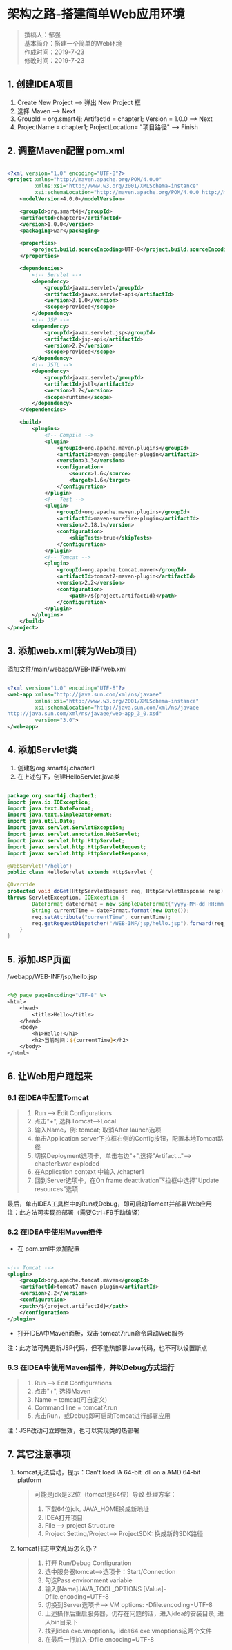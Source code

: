 # 架构之路-搭建简单Web应用环境

> 撰稿人：邹强  
> 基本简介：搭建一个简单的Web环境  
> 作成时间：2019-7-23  
> 修改时间：2019-7-23

## 1. 创建IDEA项目

1. Create New Project --> 弹出 New Project 框
2. 选择 Maven --> Next
3. GroupId = org.smart4j; ArtifactId = chapter1; Version = 1.0.0 --> Next
4. ProjectName = chapter1; ProjectLocation= "项目路径" --> Finish

## 2. 调整Maven配置 pom.xml

```xml

<?xml version="1.0" encoding="UTF-8"?>
<project xmlns="http://maven.apache.org/POM/4.0.0"
         xmlns:xsi="http://www.w3.org/2001/XMLSchema-instance"
         xsi:schemaLocation="http://maven.apache.org/POM/4.0.0 http://maven.apache.org/xsd/maven-4.0.0.xsd">
    <modelVersion>4.0.0</modelVersion>

    <groupId>org.smart4j</groupId>
    <artifactId>chapter1</artifactId>
    <version>1.0.0</version>
    <packaging>war</packaging>

    <properties>
        <project.build.sourceEncoding>UTF-8</project.build.sourceEncoding>
    </properties>

    <dependencies>
        <!-- Servlet -->
        <dependency>
            <groupId>javax.servlet</groupId>
            <artifactId>javax.servlet-api</artifactId>
            <version>3.1.0</version>
            <scope>provided</scope>
        </dependency>
        <!-- JSP -->
        <dependency>
            <groupId>javax.servlet.jsp</groupId>
            <artifactId>jsp-api</artifactId>
            <version>2.2</version>
            <scope>provided</scope>
        </dependency>
        <!-- JSTL -->
        <dependency>
            <groupId>javax.servlet</groupId>
            <artifactId>jstl</artifactId>
            <version>1.2</version>
            <scope>runtime</scope>
        </dependency>
    </dependencies>

    <build>
        <plugins>
            <!-- Compile -->
            <plugin>
                <groupId>org.apache.maven.plugins</groupId>
                <artifactId>maven-compiler-plugin</artifactId>
                <version>3.3</version>
                <configuration>
                    <source>1.6</source>
                    <target>1.6</target>
                </configuration>
            </plugin>
            <!-- Test -->
            <plugin>
                <groupId>org.apache.maven.plugins</groupId>
                <artifactId>maven-surefire-plugin</artifactId>
                <version>2.18.1</version>
                <configuration>
                    <skipTests>true</skipTests>
                </configuration>
            </plugin>
            <!-- Tomcat -->
            <plugin>
                <groupId>org.apache.tomcat.maven</groupId>
                <artifactId>tomcat7-maven-plugin</artifactId>
                <version>2.2</version>
                <configuration>
                    <path>/${project.artifactId}</path>
                </configuration>
            </plugin>
        </plugins>
    </build>
</project>

```

## 3. 添加web.xml(转为Web项目)

添加文件/main/webapp/WEB-INF/web.xml

```xml

<?xml version="1.0" encoding="UTF-8"?>
<web-app xmlns="http://java.sun.com/xml/ns/javaee"
         xmlns:xsi="http://www.w3.org/2001/XMLSchema-instance"
         xsi:schemaLocation="http://java.sun.com/xml/ns/javaee
http://java.sun.com/xml/ns/javaee/web-app_3_0.xsd"
         version="3.0">
</web-app>

```

## 4. 添加Servlet类

1. 创建包org.smart4j.chapter1
2. 在上述包下，创建HelloServlet.java类

```java

package org.smart4j.chapter1;
import java.io.IOException;
import java.text.DateFormat;
import java.text.SimpleDateFormat;
import java.util.Date;
import javax.servlet.ServletException;
import javax.servlet.annotation.WebServlet;
import javax.servlet.http.HttpServlet;
import javax.servlet.http.HttpServletRequest;
import javax.servlet.http.HttpServletResponse;

@WebServlet("/hello")
public class HelloServlet extends HttpServlet {

@Override
protected void doGet(HttpServletRequest req, HttpServletResponse resp)
throws ServletException, IOException {
        DateFormat dateFormat = new SimpleDateFormat("yyyy-MM-dd HH:mm:ss");
        String currentTime = dateFormat.format(new Date());
        req.setAttribute("currentTime", currentTime);
        req.getRequestDispatcher("/WEB-INF/jsp/hello.jsp").forward(req,resp);
    }
}

```

## 5. 添加JSP页面

/webapp/WEB-INF/jsp/hello.jsp

```jsp

<%@ page pageEncoding="UTF-8" %>
<html>
    <head>
        <title>Hello</title>
    </head>
    <body>
        <h1>Hello!</h1>
        <h2>当前时间：${currentTime}</h2>
    </body>
</html>

```

## 6. 让Web用户跑起来

### 6.1 在IDEA中配置Tomcat

> 1. Run --> Edit Configurations
> 2. 点击"+", 选择Tomcat-->Local
> 3. 输入Name，例: tomcat; 取消After launch选项
> 4. 单击Application server下拉框右侧的Config按钮，配置本地Tomcat路径
> 5. 切换Deployment选项卡，单击右边"+",选择"Artifact..."--> chapter1:war exploded
> 6. 在Application context 中输入 /chapter1
> 7. 回到Server选项卡，在On frame deactivation下拉框中选择"Update resources"选项

最后，单击IDEA工具栏中的Run或Debug，即可启动Tomcat并部署Web应用  
注：此方法可实现热部署（需要Ctrl+F9手动编译）

### 6.2 在IDEA中使用Maven插件

- 在 pom.xml中添加配置

```xml

<!-- Tomcat -->
<plugin>
    <groupId>org.apache.tomcat.maven</groupId>
    <artifactId>tomcat7-maven-plugin</artifactId>
    <version>2.2</version>
    <configuration>
    <path>/${project.artifactId}</path>
    </configuration>
</plugin>

```

- 打开IDEA中Maven面板，双击 tomcat7:run命令启动Web服务

注：此方法可热更新JSP代码，但不能热部署Java代码，也不可以设置断点

### 6.3 在IDEA中使用Maven插件，并以Debug方式运行

> 1. Run --> Edit Configurations
> 2. 点击"+", 选择Maven
> 3. Name = tomcat(可自定义)
> 4. Command line = tomcat7:run
> 5. 点击Run，或Debug即可启动Tomcat进行部署应用

注：JSP改动可立即生效，也可以实现类的热部署

## 7. 其它注意事项

1. tomcat无法启动，提示：Can't load IA 64-bit .dll on a AMD 64-bit platform
    > 可能是jdk是32位（tomcat是64位）导致
    > 处理方案：
    > 1. 下载64位jdk, JAVA_HOME换成新地址
    > 2. IDEA打开项目
    > 3. File --> project Structure
    > 4. Project Setting/Project--> ProjectSDK: 换成新的SDK路径

2. tomcat日志中文乱码怎么办？
    > 1. 打开 Run/Debug Configuration
    > 2. 选中服务器tomcat-->选项卡：Start/Connection
    > 3. 勾选Pass environment variable
    > 4. 输入[Name]JAVA_TOOL_OPTIONS [Value]-Dfile.encoding=UTF-8
    > 5. 切换到Server选项卡--> VM options: -Dfile.encoding=UTF-8
    > 6. 上述操作后重启服务器，仍存在问题的话，进入idea的安装目录, 进入bin目录下
    > 7. 找到idea.exe.vmoptions，idea64.exe.vmoptions这两个文件
    > 8. 在最后一行加入-Dfile.encoding=UTF-8
